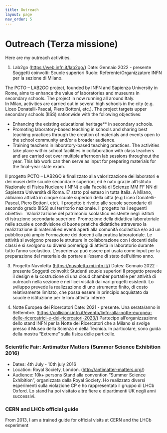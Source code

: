 ```yaml
---
title: Outreach
layout: page
nav_order: 5
---
```

# Outreach (Terza missione)
Here are my outreach activities.

1. Lab2go (https://web.infn.it/lab2go/)
Date: Gennaio 2022 - presente
Soggetti coinvolti: Scuole superiori
Ruolo: Referente/Organizzatore INFN per la sezione di Milano.

The PCTO – LAB2GO project, founded by INFN and Sapienza University in Rome, aims to enhance the value of laboratories and museums in secondary schools. The project in now running all around Italy.  
In Milan, activities are carried out in several high schools in the city (e.g. Liceo Donatelli-Pascal, Piero Bottoni, etc.). The project targets upper secondary schools (IISS) nationwide with the following objectives:  
- Enhancing the existing educational heritage** in secondary schools.  
- Promoting laboratory-based teaching in schools and sharing best teaching practices through the creation of materials and events open to the school community and/or a broader audience.  
- Training teachers in laboratory-based teaching practices.
The activities take place within school facilities in collaboration with class teachers and are carried out over multiple afternoon lab sessions throughout the year. This lab work can then serve as input for preparing materials for the final-year state exam.



Il progetto PCTO – LAB2GO è finalizzato alla valorizzazione dei laboratori e dei musei delle scuole secondarie superiori, ed è nato grazie all’Istituto Nazionale di Fisica Nucleare (INFN) e alla Facoltà di Scienze MM FF NN di Sapienza Università di Roma. E’ stato poi esteso in tutta Italia. A Milano, abbiamo attività in cinque scuole superiori della città  (e.g Liceo Donatelli-Pascal, Piero Bottoni, etc).
Il progetto è rivolto alle scuole secondarie di secondo grado (IISS) sul territorio nazionale.
Il progetto ha i seguenti obiettivi:  
Valorizzazione del patrimonio scolastico esistente negli istituti di istruzione secondaria superiore 
Promozione della didattica laboratoriale nelle scuole e condivisione di buone pratiche didattiche attraverso la realizzazione di materiali ed eventi aperti alla comunità scolastica e/o ad un pubblico più ampio
Formazione dei docenti alla pratica laboratoriale.
Le attività si svolgono presso le strutture in collaborazione con i docenti delle classi e si svolgono su diversi pomeriggi di attività in laboratorio durante tutto l’anno scolastico. L’esperienza può essere poi usata come input per la preparazione del materiale da portare all’esame di stato dell’ultimo anno.


3. Progetto Nuvoletta
(https://nuvoletta.mi.infn.it/)
Dates: Gennaio 2022 - presente
Soggetti coinvolti: Studenti scuole superiori
Il progetto prevede il design e la costruzione di una cloud chamber portatile per attività di outreach nella sezione e nei licei visitati dai vari progetti esistenti. Lo sviluppo prevede la realizzazione di uno strumento finito, di costo relativamente limitato, che possa essere in principio acquistato da scuole e istituzione per le loro attività interne




1. Notte Europea dei Ricercatori
Date: 2021 - presente. Una serata/anno in Settembre.
(https://collisioni.infn.it/evento/linfn-alla-notte-europea-delle-ricercatrici-e-dei-ricercatori-2023/)
Partecipo all’organizzazione dello stand INFN per la Notte dei Ricercatori che a Milano si svolge presso il Museo della Scienza e della Tecnica. In particolare, sono guida della mostra “Extreme” sulla fisica delle particelle.



### Scientific Fair: Antimatter Matters (Summer Science Exhibition 2016)
- Dates: 4th July - 10th july 2016
- Location: Royal Society, London. (http://antimatter-matters.org/)
- Audience: 10k+ persons
Stand alla convention “Summer Science Exhibition”, organizzata dalla Royal Society. Ho realizzato diversi esperimenti sulla violazione CP e ho rappresentato il gruppo di LHCb Oxford. Lo stand ha poi visitato altre fiere e dipartimenti UK negli anni successivi.



### CERN and LHCb official guide
From 2013, I am a trained guide for official visits at CERN and the LHCb experiment






